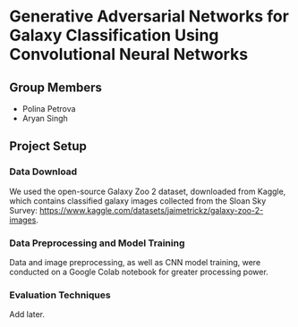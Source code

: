 # Generative Adversarial Networks for Galaxy Classification Using Convolutional Neural Networks

## Group Members
- Polina Petrova
- Aryan Singh

## Project Setup
### Data Download
We used the open-source Galaxy Zoo 2 dataset, downloaded from Kaggle, which contains classified galaxy images collected from the Sloan Sky Survey: https://www.kaggle.com/datasets/jaimetrickz/galaxy-zoo-2-images.

### Data Preprocessing and Model Training
Data and image preprocessing, as well as CNN model training, were conducted on a Google Colab notebook for greater processing power.

### Evaluation Techniques
Add later.
